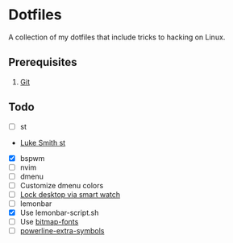 # Dotfiles
A collection of my dotfiles that include tricks to hacking on Linux. 

## Prerequisites
1. [Git](https://git-scm.com/)

## Todo
- [ ] st
 - [Luke Smith st](https://github.com/LuckSmithxyz/st)
- [x] bspwm
- [ ] nvim
- [ ] dmenu
 - [ ] Customize dmenu colors
- [ ] [Lock desktop via smart watch](https://www.reddit.com/r/unixporn/comments/e65cb1/ticwatch_pro_launching_scripts_from_smartwatch/)
- [ ] lemonbar
 - [x] Use lemonbar-script.sh
 - [ ] Use [bitmap-fonts](https://github.com/Tecate/bitmap-fonts)
- [ ] [powerline-extra-symbols](https://github.com/ryanoasis/powerline-extra-symbols)
